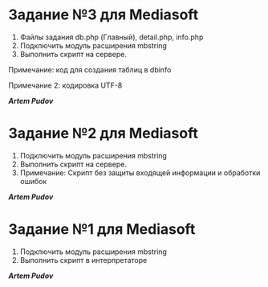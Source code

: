 # Задание №3 для Mediasoft
1. Файлы задания db.php (Главный), detail.php, info.php
2. Подключить модуль расширения mbstring 
3. Выполнить скрипт на сервере. 

Примечание: код для создания таблиц в dbinfo

Примечание 2: кодировка UTF-8

_**Artem Pudov**_

# Задание №2 для Mediasoft
1. Подключить модуль расширения mbstring 
2. Выполнить скрипт на сервере. 
3. Примечание: Скрипт без защиты входящей информации и обработки ошибок

_**Artem Pudov**_

# Задание №1 для Mediasoft
1. Подключить модуль расширения mbstring 
2. Выполнить скрипт в интерпретаторе

_**Artem Pudov**_